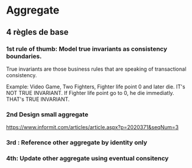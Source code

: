 # Aggregate


## 4 règles de base

### 1st rule of thumb: Model true invariants as consistency boundaries.

True invariants are those business rules that are speaking of transactional consistency.

Example: Video Game, Two Fighters, Fighter life point 0 and later die. IT's NOT TRUE INVARIANT. If Fighter life point go to 0, he die immediatly. THAT's TRUE INVARIANT.

### 2nd Design small aggregate
https://www.informit.com/articles/article.aspx?p=2020371&seqNum=3

### 3rd : Reference other aggregate by identity only
### 4th: Update other aggregate using eventual consitency
